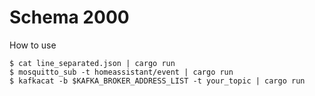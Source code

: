 Schema 2000
===========

How to use

```shell
$ cat line_separated.json | cargo run
$ mosquitto_sub -t homeassistant/event | cargo run
$ kafkacat -b $KAFKA_BROKER_ADDRESS_LIST -t your_topic | cargo run
```